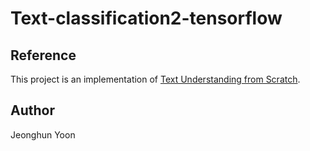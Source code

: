 # Text-classification2-tensorflow

## Reference
This project is an implementation of [Text Understanding from Scratch](https://arxiv.org/pdf/1502.01710.pdf).

## Author
Jeonghun Yoon